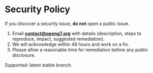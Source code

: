 # Security Policy

If you discover a security issue, **do not** open a public issue.

1. Email **contact@openg7.org** with details (description, steps to reproduce, impact, suggested remediation).  
2. We will acknowledge within 48 hours and work on a fix.  
3. Please allow a reasonable time for remediation before any public disclosure.

Supported: latest stable branch.
